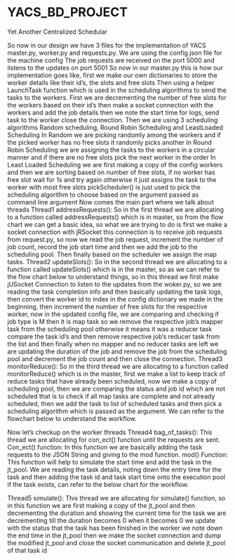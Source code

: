 # YACS_BD_PROJECT
Yet Another Centralized Schedular

So now in our design we have 3 files for the implementation of YACS master.py, worker.py and requests.py. We are using the config.json file for the machine config
The job requests are received on the port 5000 and listens to the updates on port 5001
So now in our master.py this is how our implementation goes like, first we make our own dictionaries to store the worker details like their id’s, the slots and free slots 
Then using a helper LaunchTask function which is used in the scheduling algorithms to send the tasks to the workers. First we are decrementing the number of free slots for the workers based on their id’s then make a socket connection with the workers and add the job details then we note the start time for logs, send task to the worker close the connection.
Then we are using 3 scheduling algorithms Random scheduling, Round Robin Scheduling and LeastLoaded Scheduling
In Random we are picking randomly among the workers and if the picked worker has no free slots it randomly picks another
In Round Robin Scheduling we are assigning the tasks to the workers in a circular manner and if there are no free slots pick the next worker in the order
In Least Loaded Scheduling we are first making a copy of the config workers and then we are sorting based on number of free slots, if no worker has free slot wait for 1s and try again otherwise it just assigns the task to the worker with most free slots
pickScheduler() is just used to pick the scheduling algorithm to choose based on the argument passed as command line argument
Now comes the main part where we talk about threads
Thread1 addressRequests(): So in the first thread we are allocating to a function called addressRequests() which is in master, so from the flow chart we can get a basic idea, so what we are trying to do is first we make a socket connection with jRSocket this connection is to receive job requests from request.py, so now we read the job request, increment the number of job count, record the job start time and then we add the job to the scheduling pool. Then finally based on the scheduler we assign the map tasks.
Thread2 updateSlots():  So in the second thread we are allocating to a function called updateSlots() which is in the master, so as we can refer to the flow chart below to understand things, so in this thread we first make jUSocket Connection to listen to the updates from the woker.py, so we are reading the task completion info and then basically updating the task logs, then convert the worker id to index in the config dictionary we made in the beginning, then increment the number of free slots for the respective worker, now in the updated config file, we are comparing and checking if job type is M then it is map task so we remove the respective job’s mapper task from the scheduling pool otherwise it means it was a reducer task compare the task id’s and then remove respective job’s reducer task from the list and then finally when no mapper and no reducer tasks are left we are updating the duration of the job and remove the job from the scheduling pool and decrement the job count and then close the connection.
Thread3 monitorReduce(): So in the third thread we are allocating to a function called monitorReduce() which is in the master, first we make a list to keep track of reduce tasks that have already been scheduled, now we make a copy of scheduling pool, then we are comparing the status and job id which are not scheduled that is to check if all map tasks are complete and not already scheduled, then we add the task to list of scheduled tasks and then pick a scheduling algorithm which is passed as the argument. We can refer to the flowchart below to understand the workflow.


Now let’s checkup on the worker threads 
Thread4 bag_of_tasks(): This thread we are allocating for con_ect() function until the requests are sent.
Con_ect() function: In this function we are basically adding the task requests to the JSON String and giving to the mod function.
mod() Function: This function will help to simulate the start time and add the task in the jt_pool.
We are reading the task details, noting down the entry time for the task and then adding the task id and task start time onto the execution pool if the task exists, can refer to the below chart for the workflow.

Thread5 simulate(): This thread we are allocating for simulate() function, so in this function we are first making a copy of the jt_pool and then decrementing the duration and showing the current time for the task we are decrementing till the duration becomes 0 when it becomes 0 we update with the status that the task has been finished in the worker we note down the end time in the jt_pool then we make the socket connection and dump the modified jt_pool and close the socket communication and delete jt_pool of that task id

